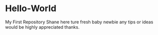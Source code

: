 # Hello-World
My First Repository
Shane here ture fresh baby newbie any tips or ideas would be highly appreciated thanks.
